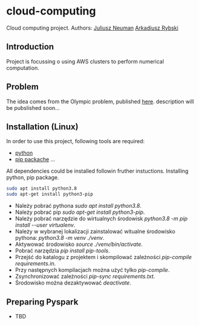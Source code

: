 # cloud-computing
Cloud computing project. Authors: [Juliusz Neuman](https://github.com/superjulek) [Arkadiusz Rybski](https://github.com/arybs)

## Introduction

Project is focussing o using AWS clusters to perform numerical computation.

## Problem
The idea comes from the Olympic problem, published [here](http://www.kgof.edu.pl/archiwum/69/of69-1-2.pdf). 
description will be pubslished soon...

## Installation (Linux)

In order to use this project, following tools are required:
* [python](https://www.python.org/)
* [pip packache](https://packages.debian.org/stable/python-pip)
...

All dependencies could be installed followin fruther instuctions.
Installing python, pip package.
```bash
sudo apt install python3.8
sudo apt-get install python3-pip
```

* Należy pobrać pythona _sudo apt install python3.8_.
* Należy pobrać pip _sudo apt-get install python3-pip_.
* Należy pobrać narzędzie do wirtualnych środowisk _python3.8 -m pip install --user virtualenv_.
* Należy w wybranej lokalizacji zainstalować witualne środowisko pythona: _python3.8 -m venv ./venv_.
* Aktywować środowisko _source ./venv/bin/activate_.
* Pobrać narzędzia _pip install pip-tools_.
* Przejść do katalogu z projektem i skompilować zależności _pip-compile requirements.in_.
* Przy następnych kompilacjach można użyć tylko _pip-compile_.
* Zsynchronizować zależności _pip-sync requirements.txt_.
* Środowisko można dezaktywować _deactivate_.

## Preparing Pyspark

* TBD